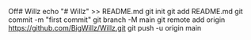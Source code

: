Off# Willz 
echo "# Willz" >> README.md
git init
git add README.md
git commit -m "first commit"
git branch -M main
git remote add origin https://github.com/BigWillz/Willz.git
git push -u origin main
